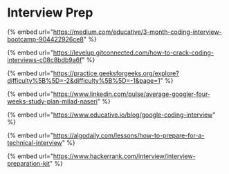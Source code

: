 # Interview Prep

{% embed url="https://medium.com/educative/3-month-coding-interview-bootcamp-904422926ce8" %}

{% embed url="https://levelup.gitconnected.com/how-to-crack-coding-interviews-c08c8bdb9a6f" %}

{% embed url="https://practice.geeksforgeeks.org/explore?difficulty%5B%5D=-2&difficulty%5B%5D=-1&page=1" %}

{% embed url="https://www.linkedin.com/pulse/average-googler-four-weeks-study-plan-milad-naseri" %}

{% embed url="https://www.educative.io/blog/google-coding-interview" %}

{% embed url="https://algodaily.com/lessons/how-to-prepare-for-a-technical-interview" %}

{% embed url="https://www.hackerrank.com/interview/interview-preparation-kit" %}
